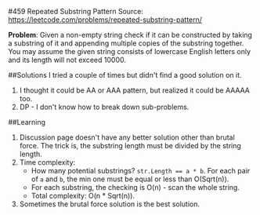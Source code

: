 #459 Repeated Substring Pattern
Source: https://leetcode.com/problems/repeated-substring-pattern/

**Problem**:  Given a non-empty string check if it can be constructed by taking a substring of it and appending multiple copies of the substring together. You may assume the given string consists of lowercase English letters only and its length will not exceed 10000.

##Solutions
I tried a couple of times but didn't find a good solution on it.

1. I thought it could be AA or AAA pattern, but realized it could be AAAAA too.
2. DP - I don't know how to break down sub-problems.

##Learning
1. Discussion page doesn't have any better solution other than brutal force. The trick is, the substring length must be divided by the string length.
2. Time complexity:
	* How many potential substrings? `str.Length == a * b`.  For each pair of `a` and `b`, the min one must be equal or less than O(Sqrt(n)). 
	* For each substring, the checking is O(n) - scan the whole string.
	* Total complexity: O(n * Sqrt(n)).
3. Sometimes the brutal force solution is the best solution.
